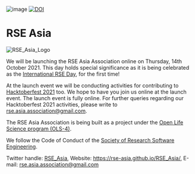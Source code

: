 ![image](https://user-images.githubusercontent.com/28556616/128458681-c11bdd5d-0144-4622-8417-8252449de92f.png)
[![DOI](https://zenodo.org/badge/415191235.svg)](https://zenodo.org/badge/latestdoi/415191235)


# RSE Asia

![RSE_Asia_Logo](https://user-images.githubusercontent.com/28556616/136658774-7afe5363-6400-4f85-8b07-06dc06f0a6ef.png)

We will be launching the RSE Asia Association online on Thursday, 14th October 2021. This day holds special significance as it is being celebrated as the [International RSE Day](https://researchsoftware.org/council/intl-rse-day.html), for the first time!

At the launch event we will be conducting activities for contributing to [Hacktoberfest 2021](https://hacktoberfest.digitalocean.com/) too. We hope to have you join us online at the launch event. The launch event is fully online. For further queries regarding our Hacktoberfest 2021 activities, please write to rse.asia.association@gmail.com.

The RSE Asia Association is being built as a project under the [Open Life Science program (OLS-4)](https://openlifesci.org/ols-4/projects-participants/#). 

We follow the Code of Conduct of the [Society of Research Software Engineering](https://society-rse.org/).

Twitter handle: [RSE_Asia](https://twitter.com/RSE_Asia/), Website: https://rse-asia.github.io/RSE_Asia/, E-mail: rse.asia.association@gmail.com 


